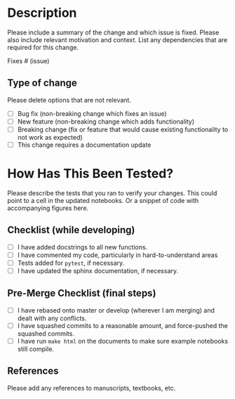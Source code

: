 # Description

Please include a summary of the change and which issue is fixed. Please also include relevant motivation and context. List any dependencies that are required for this change.

Fixes # (issue)

## Type of change

Please delete options that are not relevant.

-   [ ]  Bug fix (non-breaking change which fixes an issue)
-   [ ]  New feature (non-breaking change which adds functionality)
-   [ ]  Breaking change (fix or feature that would cause existing functionality to not work as expected)
-   [ ]  This change requires a documentation update

# How Has This Been Tested?

Please describe the tests that you ran to verify your changes. This could point to a cell in the updated notebooks. Or a snippet of code with accompanying figures here.

## Checklist (while developing)

-   [ ]  I have added docstrings to all new functions.
-   [ ]  I have commented my code, particularly in hard-to-understand areas
-   [ ]  Tests added for `pytest`, if necessary.
-   [ ]  I have updated the sphinx documentation, if necessary.

## Pre-Merge Checklist (final steps)

-   [ ]  I have rebased onto master or develop (wherever I am merging) and dealt with any conflicts.
-   [ ]  I have squashed commits to a reasonable amount, and force-pushed the squashed commits.
-   [ ]  I have run `make html` on the documents to make sure example notebooks still compile.

## References

Please add any references to manuscripts, textbooks, etc.
